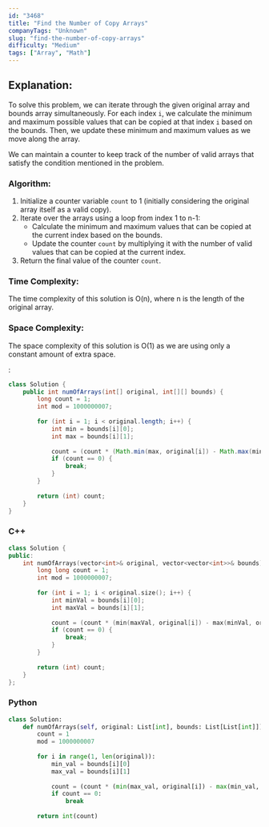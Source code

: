 ```yaml
---
id: "3468"
title: "Find the Number of Copy Arrays"
companyTags: "Unknown"
slug: "find-the-number-of-copy-arrays"
difficulty: "Medium"
tags: ["Array", "Math"]
---
```


## Explanation:
To solve this problem, we can iterate through the given original array and bounds array simultaneously. For each index `i`, we calculate the minimum and maximum possible values that can be copied at that index `i` based on the bounds. Then, we update these minimum and maximum values as we move along the array.

We can maintain a counter to keep track of the number of valid arrays that satisfy the condition mentioned in the problem.

### Algorithm:
1. Initialize a counter variable `count` to 1 (initially considering the original array itself as a valid copy).
2. Iterate over the arrays using a loop from index 1 to n-1:
   - Calculate the minimum and maximum values that can be copied at the current index based on the bounds.
   - Update the counter `count` by multiplying it with the number of valid values that can be copied at the current index.
3. Return the final value of the counter `count`.

### Time Complexity:
The time complexity of this solution is O(n), where n is the length of the original array.

### Space Complexity:
The space complexity of this solution is O(1) as we are using only a constant amount of extra space.

:

```java
class Solution {
    public int numOfArrays(int[] original, int[][] bounds) {
        long count = 1;
        int mod = 1000000007;
        
        for (int i = 1; i < original.length; i++) {
            int min = bounds[i][0];
            int max = bounds[i][1];
            
            count = (count * (Math.min(max, original[i]) - Math.max(min, original[i - 1]) + 1)) % mod;
            if (count == 0) {
                break;
            }
        }
        
        return (int) count;
    }
}
```

### C++
```cpp
class Solution {
public:
    int numOfArrays(vector<int>& original, vector<vector<int>>& bounds) {
        long long count = 1;
        int mod = 1000000007;
        
        for (int i = 1; i < original.size(); i++) {
            int minVal = bounds[i][0];
            int maxVal = bounds[i][1];
            
            count = (count * (min(maxVal, original[i]) - max(minVal, original[i - 1]) + 1)) % mod;
            if (count == 0) {
                break;
            }
        }
        
        return (int) count;
    }
};
```

### Python
```python
class Solution:
    def numOfArrays(self, original: List[int], bounds: List[List[int]]) -> int:
        count = 1
        mod = 1000000007
        
        for i in range(1, len(original)):
            min_val = bounds[i][0]
            max_val = bounds[i][1]
            
            count = (count * (min(max_val, original[i]) - max(min_val, original[i - 1]) + 1)) % mod
            if count == 0:
                break
        
        return int(count)
```